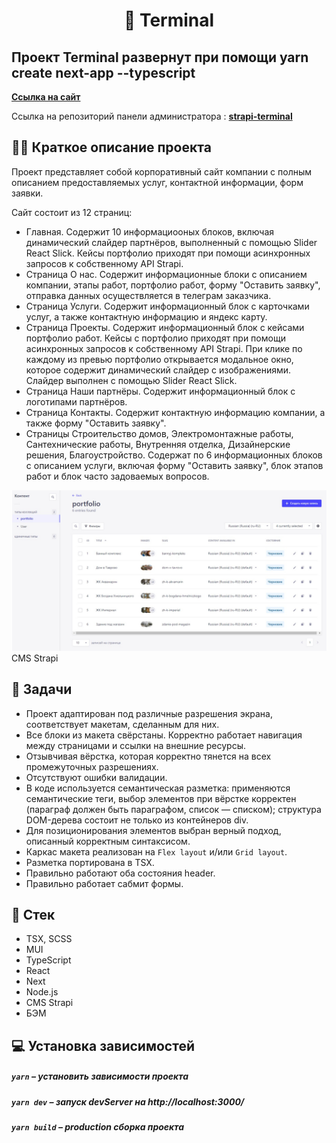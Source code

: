 <h1 align="center">
    📰 Terminal
</h1>

## Проект Terminal развернут при помощи yarn create next-app --typescript

**[Ссылка на сайт](https://terminal-m31.ru/)**

Ссылка на репозиторий панели администратора : **[strapi-terminal](https://github.com/Milanka-m/strapi-terminal)**

## ✍🏻 Краткое описание проекта
Проект представляет собой корпоративный сайт компании с полным описанием предоставляемых услуг, контактной информации, форм заявки.

Сайт состоит из 12 страниц:
- Главная. Содержит 10 информациооных блоков, включая динамический слайдер партнёров, выполненный с помощью Slider React Slick. Кейсы портфолио приходят при помощи асинхронных запросов к собственному API Strapi.
- Страница О нас. Содержит информационные блоки с описанием компании, этапы работ, портфолио работ, форму "Оставить заявку", отправка данных осуществляется в телеграм заказчика.
- Страница Услуги. Содержит информационный блок с карточками услуг, а также контактную информацию и яндекс карту.
- Страница Проекты. Содержит информационный блок с кейсами портфолио работ. Кейсы с портфолио приходят при помощи асинхронных запросов к собственному API Strapi. При клике по каждому из превью портфолио открывается модальное окно, которое содержит динамический слайдер с изображениями. Слайдер выполнен с помощью Slider React Slick.
- Страница Наши партнёры. Содержит информационный блок с логотипами партнёров.
- Страница Контакты. Содержит контактную информацию компании, а также форму "Оставить заявку".
- Страницы Строительство домов, Электромонтажные работы, Сантехнические работы, Внутренняя отделка, Дизайнерские решения, Благоустройство. Содержат по 6 информационных блоков с описанием услуги, включая форму "Оставить заявку", блок этапов работ и блок часто задоваемых вопросов.

<img alt="strapi-image" src="./public/images/strapi.jpg"/>
CMS Strapi

## 📖 Задачи

- Проект адаптирован под различные разрешения экрана, соответствует макетам, сделанным для них.
- Все блоки из макета свёрстаны. Корректно работает навигация между страницами и ссылки на внешние ресурсы.
- Отзывчивая вёрстка, которая корректно тянется на всех промежуточных разрешениях.
- Отсутствуют ошибки валидации.
- В коде используется семантическая разметка: применяются семантические теги, выбор элементов при вёрстке корректен (параграф должен быть параграфом, список — списком); структура DOM-дерева состоит не только из контейнеров div.
- Для позиционирования элементов выбран верный подход, описанный корректным синтаксисом.
- Каркас макета реализован на `Flex layout` и/или `Grid layout`.
- Разметка портирована в TSX.
- Правильно работают оба состояния header.
- Правильно работает сабмит формы.


## 📃 Стек

- TSX, SCSS
- MUI
- TypeScript
- React
- Next
- Node.js
- CMS Strapi
- БЭМ


## 💻 Установка зависимостей

##### `yarn` – установить зависимости проекта

##### `yarn dev` – запуск devServer на http://localhost:3000/

##### `yarn build` – production сборка проекта
